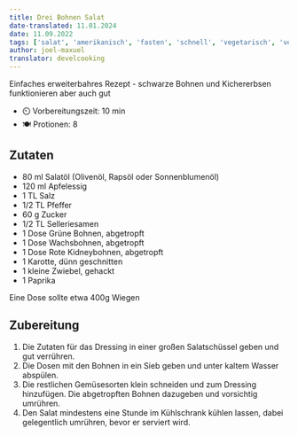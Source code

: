 ```yaml
---
title: Drei Bohnen Salat
date-translated: 11.01.2024
date: 11.09.2022
tags: ['salat', 'amerikanisch', 'fasten', 'schnell', 'vegetarisch', 'vegan', 'nussfrei', 'glutenfrei']
author: joel-maxuel
translator: develcooking
---
```


Einfaches erweiterbahres Rezept - schwarze Bohnen und Kichererbsen funktionieren aber auch gut 

- ⏲️  Vorbereitungszeit: 10 min
- 🍽️ Protionen: 8

## Zutaten

   - 80 ml Salatöl (Olivenöl, Rapsöl oder Sonnenblumenöl)
   - 120 ml Apfelessig
   - 1 TL Salz
   - 1/2 TL Pfeffer
   - 60 g Zucker
   - 1/2 TL Selleriesamen
   - 1 Dose Grüne Bohnen, abgetropft
   - 1 Dose Wachsbohnen, abgetropft
   - 1 Dose Rote Kidneybohnen, abgetropft
   - 1 Karotte, dünn geschnitten
   - 1 kleine Zwiebel, gehackt
   - 1 Paprika

 Eine Dose sollte etwa 400g Wiegen

## Zubereitung

1. Die Zutaten für das Dressing in einer großen Salatschüssel geben und gut verrühren.
2. Die Dosen mit den Bohnen in ein Sieb geben und unter kaltem Wasser abspülen.
3. Die restlichen Gemüsesorten klein schneiden und zum Dressing hinzufügen. Die abgetropften Bohnen dazugeben und vorsichtig umrühren.
4. Den Salat mindestens eine Stunde im Kühlschrank kühlen lassen, dabei gelegentlich umrühren, bevor er serviert wird.

